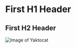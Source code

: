 # First H1 Header
## First H2 Header
![Image of Yaktocat](https://octodex.github.com/images/yaktocat.png)
